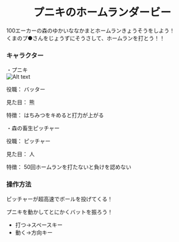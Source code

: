 # <div style="text-align:center;"> プニキのホームランダービー </div>
  
  
100エーカーの森のゆかいななかまとホームランきょうそうをしよう！  
くまのプ●さんをじょうずにそうさして、ホームランを打とう！！

  
### キャラクター
・プニキ  
![Alt text](http://free-photo.net/photo_img/0812122638.jpg )  

役職：   バッター</p>
見た目：  熊</p>
特徴：    はちみつをキめると打力が上がる</p>


・森の畜生ピッチャー 

役職：   ピッチャー</p>
見た目：  人</p>
特徴：    50回ホームランを打たないと負けを認めない</p>


### 操作方法  
ピッチャーが超高速でボールを投げてくる！</p>
プニキを動かしてとにかくバットを振ろう！

  - 打つ→スペースキー  
  - 動く→方向キー  
